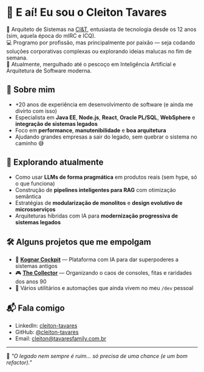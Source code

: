 # 👋 E aí! Eu sou o Cleiton Tavares

🎯 Arquiteto de Sistemas na [CI&T](https://www.ciandt.com), entusiasta de tecnologia desde os 12 anos (sim, aquela época do mIRC e ICQ).  
💻 Programo por profissão, mas principalmente por paixão — seja codando soluções corporativas complexas ou explorando ideias malucas no fim de semana.  
🧠 Atualmente, mergulhado até o pescoço em Inteligência Artificial e Arquitetura de Software moderna.

## 🚀 Sobre mim

- +20 anos de experiência em desenvolvimento de software (e ainda me divirto com isso)
- Especialista em **Java EE**, **Node.js**, **React**, **Oracle PL/SQL**, **WebSphere** e **integração de sistemas legados**
- Foco em **performance**, **manutenibilidade** e **boa arquitetura**
- Ajudando grandes empresas a sair do legado, sem quebrar o sistema no caminho 😅

## 🧪 Explorando atualmente

- Como usar **LLMs de forma pragmática** em produtos reais (sem hype, só o que funciona)
- Construção de **pipelines inteligentes para RAG** com otimização semântica
- Estratégias de **modularização de monolitos** e **design evolutivo de microsserviços**
- Arquiteturas híbridas com IA para **modernização progressiva de sistemas legados**

## 🛠️ Alguns projetos que me empolgam

- 🧠 **[Kognar Cockpit](https://cockpit.kognar.com/start-here?utm_source=github&utm_medium=link&utm_campaign=profiles&utm_id=profiles)** — Plataforma com IA para dar superpoderes a sistemas antigos
- 🎮 **[The Collector](https://thecollector.pro?utm_source=github&utm_medium=link&utm_campaign=profiles&utm_id=profiles)** — Organizando o caos de consoles, fitas e raridades dos anos 90
- 🧰 Vários utilitários e automações que ainda vivem no meu `/dev` pessoal

## 📬 Fala comigo

- LinkedIn: [cleiton-tavares](https://www.linkedin.com/in/cleitontavares)
- GitHub: [@cleiton-tavares](https://github.com/cleiton-tavares)
- Email: cleiton@tavaresfamily.com.br

---

💬 *"O legado nem sempre é ruim... só precisa de uma chance (e um bom refactor)."*

